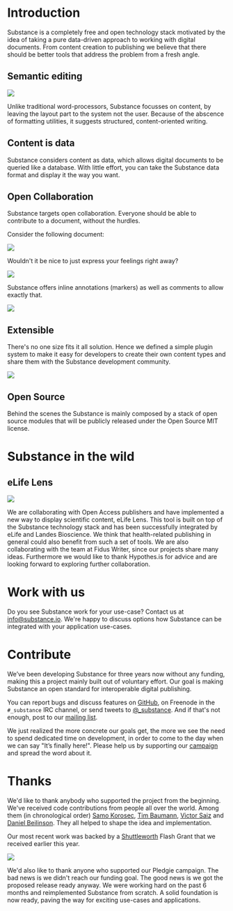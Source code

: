 # Introduction

Substance is a completely free and open technology stack motivated by the idea of taking a pure data-driven approach to working with digital documents. From content creation to publishing we believe that there should be better tools that address the problem from a fresh angle.

## Semantic editing

![](http://interior.substance.io/assets/images/illustrations/semantic-writing-elements.png)

Unlike traditional word-processors, Substance focusses on content, by leaving the layout part to the system not the user. Because of the abscence of formatting utilities, it suggests structured, content-oriented writing.

## Content is data

Substance considers content as data, which allows digital documents to be queried like a database. With little effort, you can take the Substance data format and display it the way you want.

## Open Collaboration

Substance targets open collaboration. Everyone should be able to contribute to a document, without the hurdles.

Consider the following document:

![](http://interior.substance.io/assets/images/illustrations/collaboration-1.png)

Wouldn't it be nice to just express your feelings right away?

![](http://interior.substance.io/assets/images/illustrations/collaboration-2.png)

Substance offers inline annotations (markers) as well as comments to allow exactly that.

![](http://interior.substance.io/assets/images/illustrations/collaboration-3.png)

## Extensible

There's no one size fits it all solution. Hence we defined a simple plugin system to make it easy for developers to create their own content types and share them with the Substance development community.

![](http://substance-assets.s3.amazonaws.com/62/583a4ca6c6a0bef0868fc8eb8402a7/mom.png)

## Open Source

Behind the scenes the Substance is mainly composed by a stack of open source modules that will be publicly released under the Open Source MIT license.

# Substance in the wild

## eLife Lens

![](http://backbonejs.org/docs/images/lens.png)

We are collaborating with Open Access publishers and have implemented a new way to display scientific content,  eLife Lens. This tool is built on top of the Substance technology stack and has been successfully integrated by  eLife and  Landes Bioscience. We think that health-related publishing in general could also benefit from such a set of tools. We are also collaborating with the team at  Fidus Writer, since our projects share many ideas. Furthermore we would like to thank Hypothes.is for advice and are looking forward to exploring further collaboration. 

# Work with us

Do you see Substance work for your use-case? Contact us at info@substance.io. We're happy to discuss options how Substance can be integrated with your application use-cases.

# Contribute

We’ve been developing Substance for three years now without any funding, making this a project mainly built out of voluntary effort. Our goal is making Substance an open standard for interoperable digital publishing.

You can report bugs and discuss features on [GitHub](http://github.com/substance), on Freenode in the `#_substance` IRC channel, or send tweets to [@_substance](http://twitter.com/_substance).
And if that's not enough, post to our [mailing list](https://groups.google.com/forum/?fromgroups#!forum/substance_).

We just realized the more concrete our goals get, the more we see the need to spend dedicated time on development, in order to come to the day when we can say "It’s finally here!". Please help us by supporting our [campaign](http://www.pledgie.com/campaigns/18902) and spread the word about it. 

# Thanks

We'd like to thank anybody who supported the project from the beginning. We've received code contributions from people all over the world. Among them (in chronological order) [Samo Korosec](http://dribbble.com/froodee), [Tim Baumann](https://github.com/timjb), [Victor Saiz](https://github.com/vectorsize) and [Daniel Beilinson](https://github.com/Integral). They all helped to shape the idea and implementation.

Our most recent work was backed by a [Shuttleworth](http://www.shuttleworthfoundation.org/) Flash Grant that we received earlier this year. 

![](http://substance.io/images/shuttleworth.jpg)

We'd also like to thank anyone who supported our Pledgie campaign. The bad news is we didn't reach our funding goal. The good news is we got the proposed release ready anyway. We were working hard on the past 6 months and reimplemented Substance from scratch. A solid foundation is now ready, paving the way for exciting use-cases and applications.

